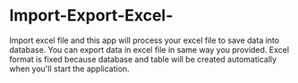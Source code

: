 # Import-Export-Excel-
Import excel file and this app will process your excel file to save data into database. You can export data in excel file in same way you provided. Excel format is fixed because database and table will be created automatically when you'll start the application.
